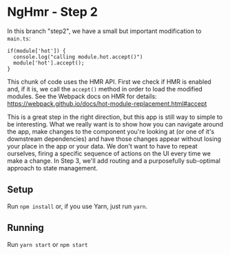 # NgHmr - Step 2

In this branch "step2", we have a small but important modification to `main.ts`:

```
if(module['hot']) {
  console.log("calling module.hot.accept()")
  module['hot'].accept();
}
```

This chunk of code uses the HMR API. First we check if HMR is enabled and, if it is, we call the `accept()` method
in order to load the modified modules. See the Webpack docs on HMR for details: https://webpack.github.io/docs/hot-module-replacement.html#accept

This is a great step in the right direction, but this app is still way to simple to be interesting. What we really want
is to show how you can navigate around the app, make changes to the component you're looking at (or one of it's downstream dependencies)
and have those changes appear without losing your place in the app or your data. We don't want to have to repeat ourselves, firing a specific
sequence of actions on the UI every time we make a change. In Step 3, we'll add routing and a purposefully sub-optimal approach to state management.

## Setup
Run `npm install` or, if you use Yarn, just run `yarn`.

## Running
Run `yarn start` or `npm start`

